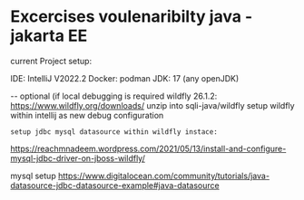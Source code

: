 # Excercises voulenaribilty java - jakarta EE

current Project setup:

IDE:  IntelliJ V2022.2
Docker: podman
JDK: 17 (any openJDK)


-- optional (if local debugging is required
    wildfly 26.1.2:
    https://www.wildfly.org/downloads/
	unzip into sqli-java/wildfly
	setup wildfly within intellij as new debug configuration
	
	setup jdbc mysql datasource within wildfly instace:
https://reachmnadeem.wordpress.com/2021/05/13/install-and-configure-mysql-jdbc-driver-on-jboss-wildfly/	


mysql setup
https://www.digitalocean.com/community/tutorials/java-datasource-jdbc-datasource-example#java-datasource





